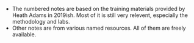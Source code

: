 - The numbered notes are based on the training materials provided by Heath Adams in 2019ish. Most of it is still very relevent, especially the methodology and labs.
- Other notes are from various named resources. All of them are freely available.
